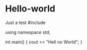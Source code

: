 # Hello-world
Just a test
#include <iostream>

using namespace std;

int main()
{
  cout << "Hell no World";
}
